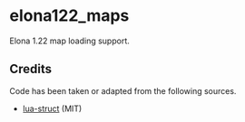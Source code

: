 # elona122_maps
Elona 1.22 map loading support.

## Credits
Code has been taken or adapted from the following sources.

- [lua-struct](https://github.com/iryont/lua-struct) (MIT)
